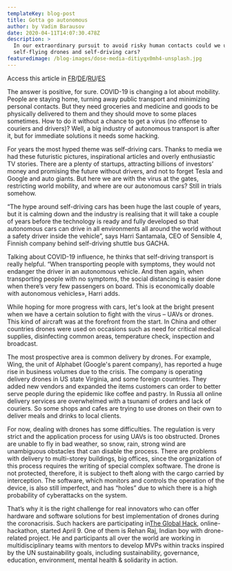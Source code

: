 ```yaml
---
templateKey: blog-post
title: Gotta go autonomous
author: by Vadim Barausov
date: 2020-04-11T14:07:30.478Z
description: >
  In our extraordinary pursuit to avoid risky human contacts could we use
  self-flying drones and self-driving cars?
featuredimage: /blog-images/dose-media-ditiyqx0mh4-unsplash.jpg
---
```

Access this article in [FR](https://docs.google.com/document/d/1EmRDY_n6jd7kwainhceOFpgzJS8Xf_bkN7P0c7LCymE/edit)/[DE](https://docs.google.com/document/d/1SkM4ouuh8LPCg207zrpLBFC6klv5zmowIZf4uzs5lJY/edit)/[RU](https://docs.google.com/document/d/1CdO-0P_sWHaSWHQDpoqc_-BM9z2hyKUT/edit)/[ES](https://docs.google.com/document/d/1zuJLuj1lsGUmxhtSc-43fbUytFHKz0kNU0yroHVe7VY/edit)



The answer is positive, for sure. COVID-19 is changing a lot about mobility. People are staying home, turning away public transport and minimizing personal contacts. But they need groceries and medicine and goods to be physically delivered to them and they should move to some places sometimes. How to do it without a chance to get a virus (no offense to couriers and drivers)? Well, a big industry of autonomous transport is after it, but for immediate solutions it needs some hacking.

For years the most hyped theme was self-driving cars. Thanks to media we had these futuristic pictures, inspirational articles and overly enthusiastic TV stories. There are a plenty of startups, attracting billions of investors’ money and promising the future without drivers, and not to forget Tesla and Google and auto giants. But here we are with the virus at the gates, restricting world mobility, and where are our autonomous cars? Still in trials somehow.

“The hype around self-driving cars has been huge the last couple of years, but it is calming down and the industry is realising that it will take a couple of years before the technology is ready and fully developed so that autonomous cars can drive in all environments all around the world without a safety driver inside the vehicle”, says Harri Santamala, CEO of Sensible 4, Finnish company behind self-driving shuttle bus GACHA.

Talking about COVID-19 influence, he thinks that self-driving transport is really helpful. “When transporting people with symptoms, they would not endanger the driver in an autonomous vehicle. And then again, when transporting people with no symptoms, the social distancing is easier done when there’s very few passengers on board. This is economically doable with autonomous vehicles», Harri adds.

While hoping for more progress with cars, let's look at the bright present when we have a certain solution to fight with the virus – UAVs or drones. This kind of aircraft was at the forefront from the start. In China and other countries drones were used on occasions such as need for critical medical supplies, disinfecting common areas, temperature check, inspection and broadcast.

The most prospective area is common delivery by drones. For example, Wing, the unit of Alphabet (Google's parent company), has reported a huge rise in business volumes due to the crisis. The company is operating delivery drones in US state Virginia, and some foreign countries. They added new vendors and expanded the items customers can order to better serve people during the epidemic like coffee and pastry. In Russia all online delivery services are overwhelmed with a tsunami of orders and lack of couriers. So some shops and cafes are trying to use drones on their own to deliver meals and drinks to local clients.

For now, dealing with drones has some difficulties. The regulation is very strict and the application process for using UAVs is too obstructed. Drones are unable to fly in bad weather, so snow, rain, strong wind are unambiguous obstacles that can disable the process. There are problems with delivery to multi-storey buildings, big offices, since the organization of this process requires the writing of special complex software. The drone is not protected, therefore, it is subject to theft along with the cargo carried by interception. The software, which monitors and controls the operation of the device, is also still imperfect, and has “holes” due to which there is a high probability of cyberattacks on the system.

That’s why it is the right challenge for real innovators who can offer hardware and software solutions for best implementation of drones during the coronacrisis. Such hackers are participating in[The Global Hack](https://theglobalhack.com/), online-hackathon, started April 9. One of them is Rehan Raj, Indian boy with drone-related project. He and participants all over the world are working in multidisciplinary teams with mentors to develop MVPs within tracks inspired by the UN sustainability goals, including sustainability, governance, education, environment, mental health & solidarity in action.